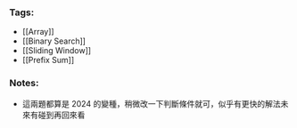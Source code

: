 ### Tags:
- [[Array]]
- [[Binary Search]]
- [[Sliding Window]]
- [[Prefix Sum]]
### Notes:
- 這兩題都算是 2024 的變種，稍微改一下判斷條件就可，似乎有更快的解法未來有碰到再回來看


